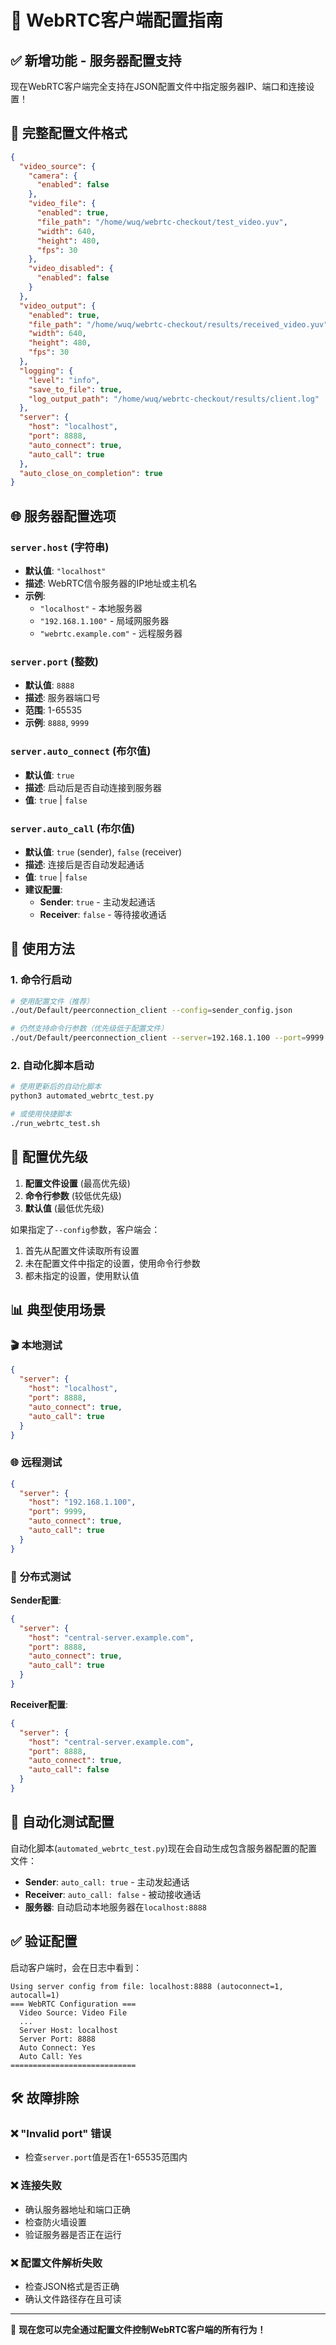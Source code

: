 # 🎯 WebRTC客户端配置指南

## ✅ **新增功能 - 服务器配置支持**

现在WebRTC客户端完全支持在JSON配置文件中指定服务器IP、端口和连接设置！

## 📝 **完整配置文件格式**

```json
{
  "video_source": {
    "camera": {
      "enabled": false
    },
    "video_file": {
      "enabled": true,
      "file_path": "/home/wuq/webrtc-checkout/test_video.yuv",
      "width": 640,
      "height": 480,
      "fps": 30
    },
    "video_disabled": {
      "enabled": false
    }
  },
  "video_output": {
    "enabled": true,
    "file_path": "/home/wuq/webrtc-checkout/results/received_video.yuv",
    "width": 640,
    "height": 480,
    "fps": 30
  },
  "logging": {
    "level": "info",
    "save_to_file": true,
    "log_output_path": "/home/wuq/webrtc-checkout/results/client.log"
  },
  "server": {
    "host": "localhost",
    "port": 8888,
    "auto_connect": true,
    "auto_call": true
  },
  "auto_close_on_completion": true
}
```

## 🌐 **服务器配置选项**

### `server.host` (字符串)
- **默认值**: `"localhost"`
- **描述**: WebRTC信令服务器的IP地址或主机名
- **示例**: 
  - `"localhost"` - 本地服务器
  - `"192.168.1.100"` - 局域网服务器
  - `"webrtc.example.com"` - 远程服务器

### `server.port` (整数)
- **默认值**: `8888`
- **描述**: 服务器端口号
- **范围**: 1-65535
- **示例**: `8888`, `9999`

### `server.auto_connect` (布尔值)
- **默认值**: `true`
- **描述**: 启动后是否自动连接到服务器
- **值**: `true` | `false`

### `server.auto_call` (布尔值)
- **默认值**: `true` (sender), `false` (receiver)
- **描述**: 连接后是否自动发起通话
- **值**: `true` | `false`
- **建议配置**:
  - **Sender**: `true` - 主动发起通话
  - **Receiver**: `false` - 等待接收通话

## 🚀 **使用方法**

### 1. **命令行启动**
```bash
# 使用配置文件（推荐）
./out/Default/peerconnection_client --config=sender_config.json

# 仍然支持命令行参数（优先级低于配置文件）
./out/Default/peerconnection_client --server=192.168.1.100 --port=9999
```

### 2. **自动化脚本启动**
```bash
# 使用更新后的自动化脚本
python3 automated_webrtc_test.py

# 或使用快捷脚本
./run_webrtc_test.sh
```

## 🔧 **配置优先级**

1. **配置文件设置** (最高优先级)
2. **命令行参数** (较低优先级)
3. **默认值** (最低优先级)

如果指定了`--config`参数，客户端会：
1. 首先从配置文件读取所有设置
2. 未在配置文件中指定的设置，使用命令行参数
3. 都未指定的设置，使用默认值

## 📊 **典型使用场景**

### 🎬 **本地测试**
```json
{
  "server": {
    "host": "localhost",
    "port": 8888,
    "auto_connect": true,
    "auto_call": true
  }
}
```

### 🌐 **远程测试**
```json
{
  "server": {
    "host": "192.168.1.100",
    "port": 9999,
    "auto_connect": true,
    "auto_call": true
  }
}
```

### 🔄 **分布式测试**
**Sender配置**:
```json
{
  "server": {
    "host": "central-server.example.com",
    "port": 8888,
    "auto_connect": true,
    "auto_call": true
  }
}
```

**Receiver配置**:
```json
{
  "server": {
    "host": "central-server.example.com", 
    "port": 8888,
    "auto_connect": true,
    "auto_call": false
  }
}
```

## 🎯 **自动化测试配置**

自动化脚本(`automated_webrtc_test.py`)现在会自动生成包含服务器配置的配置文件：

- **Sender**: `auto_call: true` - 主动发起通话
- **Receiver**: `auto_call: false` - 被动接收通话
- **服务器**: 自动启动本地服务器在`localhost:8888`

## ✅ **验证配置**

启动客户端时，会在日志中看到：
```
Using server config from file: localhost:8888 (autoconnect=1, autocall=1)
=== WebRTC Configuration ===
  Video Source: Video File
  ...
  Server Host: localhost
  Server Port: 8888  
  Auto Connect: Yes
  Auto Call: Yes
============================
```

## 🛠️ **故障排除**

### ❌ **"Invalid port" 错误**
- 检查`server.port`值是否在1-65535范围内

### ❌ **连接失败**
- 确认服务器地址和端口正确
- 检查防火墙设置
- 验证服务器是否正在运行

### ❌ **配置文件解析失败**
- 检查JSON格式是否正确
- 确认文件路径存在且可读

---

🎉 **现在您可以完全通过配置文件控制WebRTC客户端的所有行为！**